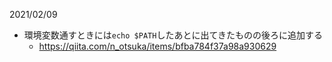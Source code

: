 2021/02/09
- 環境変数通すときには`echo $PATH`したあとに出てきたものの後ろに追加する
  - https://qiita.com/n_otsuka/items/bfba784f37a98a930629
